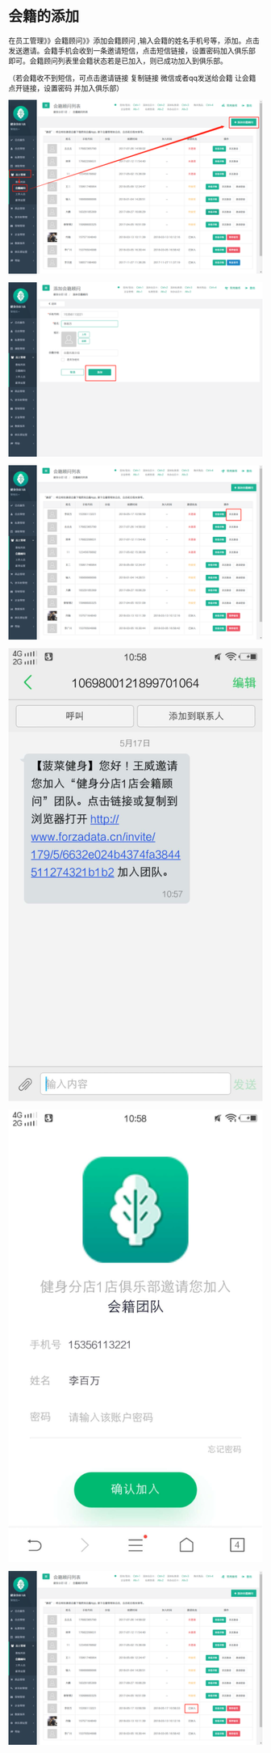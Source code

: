 # 会籍的添加

 在员工管理》》会籍顾问》》添加会籍顾问 ,输入会籍的姓名手机号等，添加。点击发送邀请。会籍手机会收到一条邀请短信，点击短信链接，设置密码加入俱乐部 即可。会籍顾问列表里会籍状态若是已加入，则已成功加入到俱乐部。

（若会籍收不到短信，可点击邀请链接 复制链接  微信或者qq发送给会籍 让会籍点开链接，设置密码 并加入俱乐部）

![](../.gitbook/assets/1%20%2831%29.png)

![](../.gitbook/assets/2%20%2818%29.png)

![](../.gitbook/assets/3%20%288%29.png)

![](../.gitbook/assets/1%20%283%29.jpg)

![](../.gitbook/assets/2%20%283%29.jpg)

![](../.gitbook/assets/4png.png)

